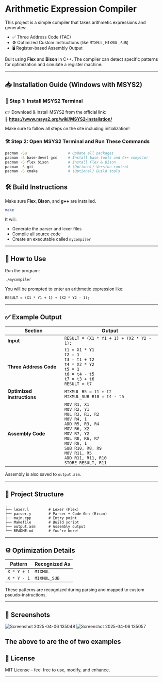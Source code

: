 # Arithmetic Expression Compiler

This project is a simple compiler that takes arithmetic expressions and generates:

- ✅ Three Address Code (TAC)
- ⚙️ Optimized Custom Instructions (like `MIXMUL`, `MIXMUL_SUB`)
- 🖥️ Register-based Assembly Output

Built using **Flex** and **Bison** in C++. The compiler can detect specific patterns for optimization and simulate a register machine.

---
## 📥 Installation Guide (Windows with MSYS2)

### 🔧 Step 1: Install MSYS2 Terminal

👉 Download & install MSYS2 from the official link:  
**🔗 https://www.msys2.org/wiki/MSYS2-installation/**

Make sure to follow all steps on the site including initialization!


### 🛠️ Step 2: Open MSYS2 Terminal and Run These Commands

```bash
pacman -Su                   # Update all packages
pacman -S base-devel gcc     # Install base tools and C++ compiler
pacman -S flex bison         # Install Flex & Bison
pacman -S git                # (Optional) Version control
pacman -S cmake              # (Optional) Build tools
```


## 🛠 Build Instructions

Make sure **Flex**, **Bison**, and **g++** are installed.

```bash
make
```

It will:
- Generate the parser and lexer files
- Compile all source code
- Create an executable called `mycompiler`

---

## 🚀 How to Use

Run the program:

```bash
./mycompiler
```

You will be prompted to enter an arithmetic expression like:

```plaintext
RESULT = (X1 * Y1 + 1) + (X2 * Y2 - 1);
```

---

## ✅ Example Output

| Section | Output |
|--------|--------|
| **Input** | `RESULT = (X1 * Y1 + 1) + (X2 * Y2 - 1);` |
| **Three Address Code** | `t1 = X1 * Y1`<br>`t2 = 1`<br>`t3 = t1 + t2`<br>`t4 = X2 * Y2`<br>`t5 = 1`<br>`t6 = t4 - t5`<br>`t7 = t3 + t6`<br>`RESULT = t7` |
| **Optimized Instructions** | `MIXMUL R5 = t1 + t2`<br>`MIXMUL_SUB R10 = t4 - t5` |
| **Assembly Code** | `MOV R1, X1`<br>`MOV R2, Y1`<br>`MUL R3, R1, R2`<br>`MOV R4, 1`<br>`ADD R5, R3, R4`<br>`MOV R6, X2`<br>`MOV R7, Y2`<br>`MUL R8, R6, R7`<br>`MOV R9, 1`<br>`SUB R10, R8, R9`<br>`MOV R11, R5`<br>`ADD R11, R11, R10`<br>`STORE RESULT, R11` |

Assembly is also saved to `output.asm`.

---

## 📁 Project Structure

```
.
├── lexer.l         # Lexer (Flex)
├── parser.y        # Parser + Code Gen (Bison)
├── main.cpp        # Entry point
├── Makefile        # Build script
├── output.asm      # Assembly output
└── README.md       # You're here!
```

---

## ⚙️ Optimization Details

| Pattern | Recognized As |
|--------|----------------|
| `X * Y + 1` | `MIXMUL` |
| `X * Y - 1` | `MIXMUL_SUB` |

These patterns are recognized during parsing and mapped to custom pseudo-instructions.

---
## 📸 Screenshots
![Screenshot 2025-04-06 135048](https://github.com/user-attachments/assets/5efc9f64-25fd-4a2a-9691-9985dedfd36e)
![Screenshot 2025-04-06 135057](https://github.com/user-attachments/assets/c27dd295-0a63-415a-aedb-95f7201376ad)

The above to are the of two examples
---

## 📜 License

MIT License – feel free to use, modify, and enhance.

---


